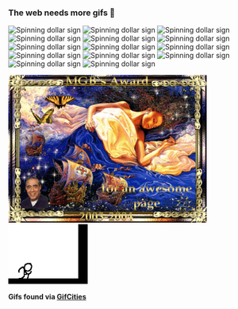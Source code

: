 ### The web needs more gifs 👋

![Spinning dollar sign](https://web.archive.org/web/20090804113154/http://geocities.com/SunsetStrip/Lounge/7650/dollarspindownd.gif)
![Spinning dollar sign](https://web.archive.org/web/20090804113154/http://geocities.com/SunsetStrip/Lounge/7650/dollarspindownd.gif)
![Spinning dollar sign](https://web.archive.org/web/20090804113154/http://geocities.com/SunsetStrip/Lounge/7650/dollarspindownd.gif)
![Spinning dollar sign](https://web.archive.org/web/20090804113154/http://geocities.com/SunsetStrip/Lounge/7650/dollarspindownd.gif)
![Spinning dollar sign](https://web.archive.org/web/20090804113154/http://geocities.com/SunsetStrip/Lounge/7650/dollarspindownd.gif)
![Spinning dollar sign](https://web.archive.org/web/20090804113154/http://geocities.com/SunsetStrip/Lounge/7650/dollarspindownd.gif)
![Spinning dollar sign](https://web.archive.org/web/20090804113154/http://geocities.com/SunsetStrip/Lounge/7650/dollarspindownd.gif)
![Spinning dollar sign](https://web.archive.org/web/20090804113154/http://geocities.com/SunsetStrip/Lounge/7650/dollarspindownd.gif)
![Spinning dollar sign](https://web.archive.org/web/20090804113154/http://geocities.com/SunsetStrip/Lounge/7650/dollarspindownd.gif)
![Spinning dollar sign](https://web.archive.org/web/20090804113154/http://geocities.com/SunsetStrip/Lounge/7650/dollarspindownd.gif)
![Spinning dollar sign](https://web.archive.org/web/20090804113154/http://geocities.com/SunsetStrip/Lounge/7650/dollarspindownd.gif)
![Spinning dollar sign](https://web.archive.org/web/20090804113154/http://geocities.com/SunsetStrip/Lounge/7650/dollarspindownd.gif)
![Spinning dollar sign](https://web.archive.org/web/20090804113154/http://geocities.com/SunsetStrip/Lounge/7650/dollarspindownd.gif)
![Spinning dollar sign](https://web.archive.org/web/20090804113154/http://geocities.com/SunsetStrip/Lounge/7650/dollarspindownd.gif)

![Best site award](https://github.com/tskarhed/tskarhed/blob/master/MGBs-Awesome-AwardE2.gif)
![Stickman fighting a wall](https://github.com/tskarhed/tskarhed/blob/master/awesome.gif)

__Gifs found via [GifCities](https://gifcities.org/?q=awesome)__

<!--
**tskarhed/tskarhed** is a ✨ _special_ ✨ repository because its `README.md` (this file) appears on your GitHub profile.

Here are some ideas to get you started:

- 🔭 I’m currently working on ...
- 🌱 I’m currently learning ...
- 👯 I’m looking to collaborate on ...
- 🤔 I’m looking for help with ...
- 💬 Ask me about ...
- 📫 How to reach me: ...
- 😄 Pronouns: ...
- ⚡ Fun fact: ...
-->
